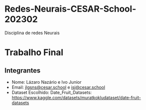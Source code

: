 # Redes-Neurais-CESAR-School-202302
Disciplina de redes Neurais
# Trabalho Final
## Integrantes
- Nome: Lázaro Nazário e Ivo Junior
- Email: jlgsns@cesar.school e isj@cesar.school
- Dataset Escolhido: Date_Fruit_Datasets: https://www.kaggle.com/datasets/muratkokludataset/date-fruit-datasets
